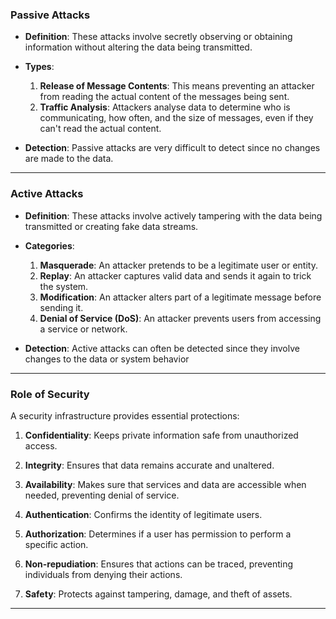 
### Passive Attacks
- **Definition**: These attacks involve secretly observing or obtaining information without altering the data being transmitted.
- **Types**:
  1. **Release of Message Contents**: This means preventing an attacker from reading the actual content of the messages being sent.
  2. **Traffic Analysis**: Attackers analyse data to determine who is communicating, how often, and the size of messages, even if they can't read the actual content.

- **Detection**: Passive attacks are very difficult to detect since no changes are made to the data.

---

### Active Attacks
- **Definition**: These attacks involve actively tampering with the data being transmitted or creating fake data streams.
- **Categories**:
  1. **Masquerade**: An attacker pretends to be a legitimate user or entity.
  2. **Replay**: An attacker captures valid data and sends it again to trick the system.
  3. **Modification**: An attacker alters part of a legitimate message before sending it.
  4. **Denial of Service (DoS)**: An attacker prevents users from accessing a service or network.

- **Detection**: Active attacks can often be detected since they involve changes to the data or system behavior

---




### Role of Security

A security infrastructure provides essential protections:

1. **Confidentiality**: Keeps private information safe from unauthorized access.

2. **Integrity**: Ensures that data remains accurate and unaltered.

3. **Availability**: Makes sure that services and data are accessible when needed, preventing denial of service.

4. **Authentication**: Confirms the identity of legitimate users.

5. **Authorization**: Determines if a user has permission to perform a specific action.

6. **Non-repudiation**: Ensures that actions can be traced, preventing individuals from denying their actions.

7. **Safety**: Protects against tampering, damage, and theft of assets.

---
